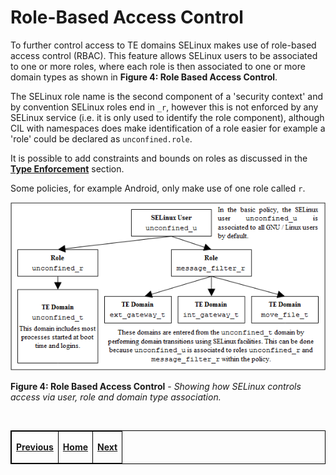# Role-Based Access Control

To further control access to TE domains SELinux makes use of role-based
access control (RBAC). This feature allows SELinux users to be
associated to one or more roles, where each role is then associated to
one or more domain types as shown in **Figure 4: Role Based Access Control**.

The SELinux role name is the second component of a 'security context'
and by convention SELinux roles end in `_r`, however this is not
enforced by any SELinux service (i.e. it is only used to identify the
role component), although CIL with namespaces does make identification
of a role easier for example a 'role' could be declared as
`unconfined.role`.

It is possible to add constraints and bounds on roles as discussed in
the [**Type Enforcement**](type_enforcement.md#type-enforcement) section.

Some policies, for example Android, only make use of one role called `r`.

![](./images/4-RBAC.png)

**Figure 4: Role Based Access Control** - *Showing how SELinux controls
access via user, role and domain type association.*


<br>

<!-- %CUTHERE% -->

<table>
<tbody>
<td><center>
<p><a href="users.md#selinux-users" title="SELinux Users"> <strong>Previous</strong></a></p>
</center></td>
<td><center>
<p><a href=href="README.md#the-selinux-notebook" title="The SELinux Notebook"> <strong>Home</strong></a></p>
</center></td>
<td><center>
<p><a href="type_enforcement.md#type-enforcement" title="Type Enforcement (TE)"> <strong>Next</strong></a></p>
</center></td>
</tbody>
</table>

<head>
    <style>table { border-collapse: collapse; }
    table, td, th { border: 1px solid black; }
    </style>
</head>
